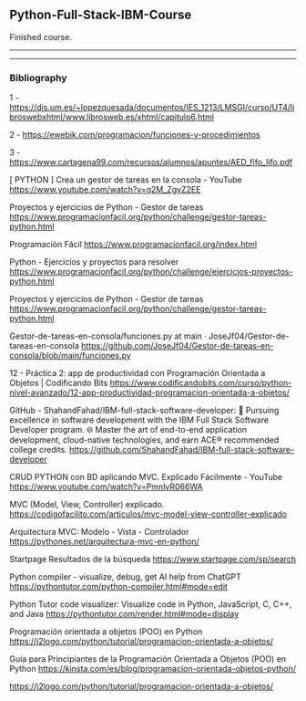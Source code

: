 ## Python-Full-Stack-IBM-Course

Finished course.

-----------------------------------------
-----------------------------------------
### Bibliography

1 - https://dis.um.es/~lopezquesada/documentos/IES_1213/LMSGI/curso/UT4/libroswebxhtml/www.librosweb.es/xhtml/capitulo6.html

2  - https://ewebik.com/programacion/funciones-y-procedimientos

3 - https://www.cartagena99.com/recursos/alumnos/apuntes/AED_fifo_lifo.pdf


[ PYTHON ] Crea un gestor de tareas en la consola - YouTube
https://www.youtube.com/watch?v=q2M_ZgvZ2EE

Proyectos y ejercicios de Python - Gestor de tareas
https://www.programacionfacil.org/python/challenge/gestor-tareas-python.html

Programación Fácil
https://www.programacionfacil.org/index.html

Python - Ejercicios y proyectos para resolver
https://www.programacionfacil.org/python/challenge/ejercicios-proyectos-python.html

Proyectos y ejercicios de Python - Gestor de tareas
https://www.programacionfacil.org/python/challenge/gestor-tareas-python.html

Gestor-de-tareas-en-consola/funciones.py at main · JoseJf04/Gestor-de-tareas-en-consola
https://github.com/JoseJf04/Gestor-de-tareas-en-consola/blob/main/funciones.py

12 - Práctica 2: app de productividad con Programación Orientada a Objetos | Codificando Bits
https://www.codificandobits.com/curso/python-nivel-avanzado/12-app-productividad-programacion-orientada-a-objetos/

GitHub - ShahandFahad/IBM-full-stack-software-developer: 🚀 Pursuing excellence in software development with the IBM Full Stack Software Developer program. 🌐 Master the art of end-to-end application development, cloud-native technologies, and earn ACE® recommended college credits.
https://github.com/ShahandFahad/IBM-full-stack-software-developer


CRUD PYTHON con BD aplicando MVC. Explicado Fácilmente - YouTube
https://www.youtube.com/watch?v=PmnIvR066WA

MVC (Model, View, Controller) explicado.
https://codigofacilito.com/articulos/mvc-model-view-controller-explicado

Arquitectura MVC: Modelo - Vista - Controlador
https://pythones.net/arquitectura-mvc-en-python/

Startpage Resultados de la búsqueda
https://www.startpage.com/sp/search

Python compiler - visualize, debug, get AI help from ChatGPT
https://pythontutor.com/python-compiler.html#mode=edit

Python Tutor code visualizer: Visualize code in Python, JavaScript, C, C++, and Java
https://pythontutor.com/render.html#mode=display

Programación orientada a objetos (POO) en Python
https://j2logo.com/python/tutorial/programacion-orientada-a-objetos/

Guía para Principiantes de la Programación Orientada a Objetos (POO) en Python
https://kinsta.com/es/blog/programacion-orientada-objetos-python/

https://j2logo.com/python/tutorial/programacion-orientada-a-objetos/
